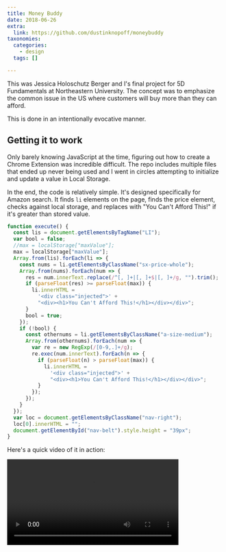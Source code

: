 ```yaml
---
title: Money Buddy
date: 2018-06-26
extra:
  link: https://github.com/dustinknopoff/moneybuddy
taxonomies:
  categories:
    - design
  tags: []

---
```


This was Jessica Holoschutz Berger and I's final project for 5D Fundamentals at Northeastern University. The concept was to emphasize the common issue in the US where customers will buy more than they can afford.

This is done in an intentionally evocative manner.

## Getting it to work

Only barely knowing JavaScript at the time, figuring out how to create a Chrome Extension was incredible difficult. The repo includes multiple files that ended up never being used and I went in circles attempting to initialize and update a value in Local Storage.

In the end, the code is relatively simple. It's designed specifically for Amazon search. It finds `li` elements on the page, finds the price element, checks against local storage, and replaces with "You Can't Afford This!" if it's greater than stored value.

```javascript
function execute() {
  const lis = document.getElementsByTagName("LI");
  var bool = false;
  //max = localStorage["maxValue"];
  max = localStorage["maxValue"];
  Array.from(lis).forEach(li => {
    const nums = li.getElementsByClassName("sx-price-whole");
    Array.from(nums).forEach(num => {
      res = num.innerText.replace(/^[, ]+|[, ]+$|[, ]+/g, "").trim();
      if (parseFloat(res) >= parseFloat(max)) {
        li.innerHTML =
          '<div class="injected">' +
          "<div><h1>You Can't Afford This!</h1></div></div>";
      }
      bool = true;
    });
    if (!bool) {
      const othernums = li.getElementsByClassName("a-size-medium");
      Array.from(othernums).forEach(num => {
        var re = new RegExp(/[0-9,.]+/g);
        re.exec(num.innerText).forEach(n => {
          if (parseFloat(n) > parseFloat(max)) {
            li.innerHTML =
              '<div class="injected">' +
              "<div><h1>You Can't Afford This!</h1></div></div>";
          }
        });
      });
    }
  });
  var loc = document.getElementsByClassName("nav-right");
  loc[0].innerHTML = "";
  document.getElementById("nav-belt").style.height = "39px";
}
```

Here's a quick video of it in action:

<video width="400" controls>

  <source src="https://res.cloudinary.com/dcloudinary/video/upload/f_auto/v1534896474/portfolio/moneybuddy.mov" type="video/mp4">
  Your browser does not support HTML5 video.
</video>
